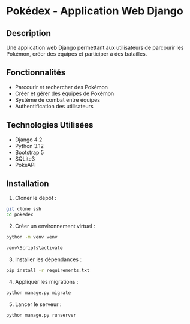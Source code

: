 # Pokédex - Application Web Django

## Description
Une application web Django permettant aux utilisateurs de parcourir les Pokémon, créer des équipes et participer à des batailles.

## Fonctionnalités
- Parcourir et rechercher des Pokémon
- Créer et gérer des équipes de Pokémon
- Système de combat entre équipes
- Authentification des utilisateurs

## Technologies Utilisées
- Django 4.2
- Python 3.12
- Bootstrap 5
- SQLite3
- PokeAPI

## Installation

1. Cloner le dépôt :
```bash
git clone ssh
cd pokedex
```

2. Créer un environnement virtuel :
```bash
python -m venv venv

venv\Scripts\activate    
```

3. Installer les dépendances :
```bash
pip install -r requirements.txt
```

4. Appliquer les migrations :
```bash
python manage.py migrate
```

5. Lancer le serveur :
```bash
python manage.py runserver
```
